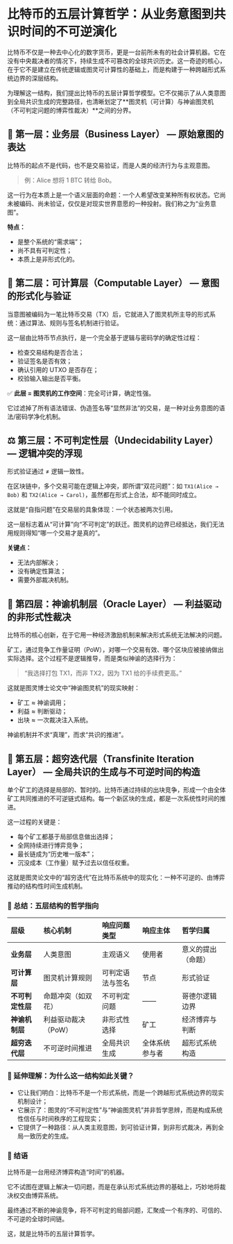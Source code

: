 # 比特币的五层计算哲学：从业务意图到共识时间的不可逆演化

比特币不仅是一种去中心化的数字货币，更是一台前所未有的社会计算机器。它在没有中央裁决者的情况下，持续生成不可篡改的全球共识历史。这一奇迹的核心，在于它不是建立在传统逻辑或图灵可计算性的基础上，而是构建于一种跨越形式系统边界的深层结构。

为理解这一结构，我们提出比特币的五层计算哲学模型。它不仅揭示了从人类意图到全局共识生成的完整路径，也清晰划定了**图灵机（可计算）与神谕图灵机（不可判定问题的博弈性裁决）**之间的分界。

## 🧱 第一层：业务层（Business Layer） — 原始意图的表达

比特币的起点不是代码，也不是交易验证，而是人类的经济行为与主观意图。

> 例：Alice 想将 1 BTC 转给 Bob。

这一行为在本质上是一个语义层面的命题：一个人希望改变某种所有权状态。它尚未被编码、尚未验证，仅仅是对现实世界意愿的一种投射。我们称之为“业务意图”。

**特点：**
* 是整个系统的“需求端”；
* 尚不具有可判定性；
* 本质上是非形式化的。

## 🧮 第二层：可计算层（Computable Layer） — 意图的形式化与验证

当意图被编码为一笔比特币交易（TX）后，它就进入了图灵机所主导的形式系统：通过算法、规则与签名机制进行验证。

这一层由比特币节点执行，是一个完全基于逻辑与密码学的确定性过程：

* 检查交易结构是否合法；
* 验证签名是否有效；
* 确认引用的 UTXO 是否存在；
* 校验输入输出是否平衡。

✅ **此层 = 图灵机的工作空间**：完全可计算，确定性强。

它过滤掉了所有语法错误、伪造签名等“显然非法”的交易，是一种对业务意图的语法/密码学净化机制。

## ⚖️ 第三层：不可判定性层（Undecidability Layer） — 逻辑冲突的浮现

形式验证通过 ≠ 逻辑一致性。

在区块链中，多个交易可能在逻辑上冲突，即所谓“双花问题”：如 `TX1(Alice → Bob)` 和 `TX2(Alice → Carol)`，虽然都在形式上合法，却不能同时成立。

这就是“自指问题”在交易层的具象体现：一个状态被两次引用。

这一层标志着从“可计算”向“不可判定”的跃迁。图灵机的边界已经抵达，我们无法用规则得知“哪一个交易才是真的”。

**关键点：**
* 无法内部解决；
* 没有确定性算法；
* 需要外部裁决机制。

## 🧠 第四层：神谕机制层（Oracle Layer） — 利益驱动的非形式性裁决

比特币的核心创新，在于它用一种经济激励机制来解决形式系统无法解决的问题。

矿工，通过竞争工作量证明（PoW），对哪一个交易有效、哪个区块应被接纳做出实际选择。这个过程不是逻辑推导，而是类似神谕的选择行为：

> “我选择打包 TX1，而非 TX2，因为 TX1 给的手续费更高。”

这就是图灵博士论文中“神谕图灵机”的现实映射：

* 矿工 ≈ 神谕调用；
* 利益 ≈ 判断驱动；
* 出块 ≈ 一次裁决注入系统。

神谕机制并不求“真理”，而求“共识的推进”。

## 🔗 第五层：超穷迭代层（Transfinite Iteration Layer） — 全局共识的生成与不可逆时间的构造

单个矿工的选择是局部的、暂时的。比特币通过持续的出块竞争，形成一个由全体矿工共同推进的不可逆链式结构。每一个新区块的生成，都是一次系统性时间的推进。

这一过程的关键是：

* 每个矿工都基于局部信息做出选择；
* 全网持续进行博弈竞争；
* 最长链成为“历史唯一版本”；
* 沉没成本（工作量）赋予过去以信任权重。

这就是图灵论文中的“超穷迭代”在比特币系统中的现实化：一种不可逆的、由博弈推动的结构性时间生成机制。

### 🧭 总结：五层结构的哲学指向

| 层级 | 核心机制 | 响应问题类型 | 响应主体 | 哲学归属 |
| :--- | :--- | :--- | :--- | :--- |
| **业务层** | 人类意图 | 主观语义 | 使用者 | 意义的提出（命题） |
| **可计算层** | 图灵机计算规则 | 可判定语法与签名 | 节点 | 形式验证 |
| **不可判定性层** | 命题冲突（如双花）| 不可判定问题 | —— | 哥德尔逻辑边界 |
| **神谕机制层** | 利益驱动裁决（PoW）| 非形式性选择 | 矿工 | 经济博弈与判断 |
| **超穷迭代层** | 不可逆时间推进 | 全局共识生成 | 全体系统参与者| 超形式系统构造 |

### 🧠 延伸理解：为什么这一结构如此关键？

* 它让我们明白：比特币不是一个形式系统，而是一个跨越形式系统边界的现实机制设计；
* 它展示了：图灵的“不可判定性”与“神谕图灵机”并非哲学思辨，而是构成系统性信任与时间秩序的工程现实；
* 它提供了一种路径：从人类主观意图，到可验证计算，到非形式裁决，再到全局一致历史的生成。

### 📌 结语

比特币是一台用经济博弈构造“时间”的机器。

它不试图在逻辑上解决一切问题，而是在承认形式系统边界的基础上，巧妙地将裁决权交由博弈系统。

最终通过不断的神谕竞争，将不可判定的局部问题，汇聚成一个有序的、可信的、不可逆的全球时间链。

这，就是比特币的五层计算哲学。
